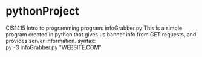 # pythonProject
CIS1415 Intro to programming
program: infoGrabber.py
This is a simple program created in python that gives us banner info from GET requests, and provides server information.
syntax:
<br>py -3 infoGrabber.py "WEBSITE.COM"</br>
